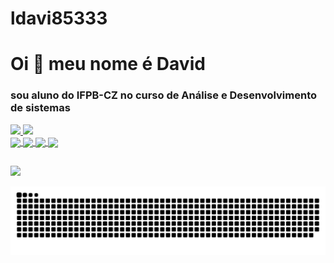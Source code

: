 # ldavi85333

# Oi 👋 meu nome é David
### sou aluno do IFPB-CZ no curso de Análise e Desenvolvimento de sistemas

<div>
  <a href="https://github.com/ldavi8533">
  <img height="180em" src="https://github-readme-stats.vercel.app/api?username=ldavi8533&show_icons=true&theme=dracula&include_all_commits=true&count_private=true"/>
  <img height="180em" src="https://github-readme-stats.vercel.app/api/top-langs/?username=ldavi8533&layout=compact&langs_count=7&theme=dracula"/>
</div>
  
<div>
  <img src="https://cdn.jsdelivr.net/gh/devicons/devicon/icons/html5/html5-plain.svg" align="center" heigth="50" width="60">  
  <img src="https://cdn.jsdelivr.net/gh/devicons/devicon/icons/css3/css3-plain.svg" align="center" heigth="50" width="60">
  <img src="https://cdn.jsdelivr.net/gh/devicons/devicon/icons/javascript/javascript-plain.svg" align="center" heigth="50" width="60">
  <img src="https://cdn.jsdelivr.net/gh/devicons/devicon/icons/java/java-plain.svg" align="center" heigth="50" width="60">
</div>

  ##
<div> 
  <a href="https://mail.google.com/mail/u/?authuser=ldavi8533@gmail.com" target="_blank"><img src="https://img.shields.io/badge/Gmail-D14836?style=for-the-badge&logo=gmail&logoColor=white" target="_blank"></a>
 
</div>
  
  ![Snake animation](https://github.com/ldavi8533/ldavi8533/blob/output/github-contribution-grid-snake.svg)
